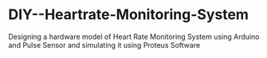 # DIY--Heartrate-Monitoring-System
Designing a hardware model of Heart Rate Monitoring System using Arduino and Pulse Sensor and simulating it using Proteus Software 
